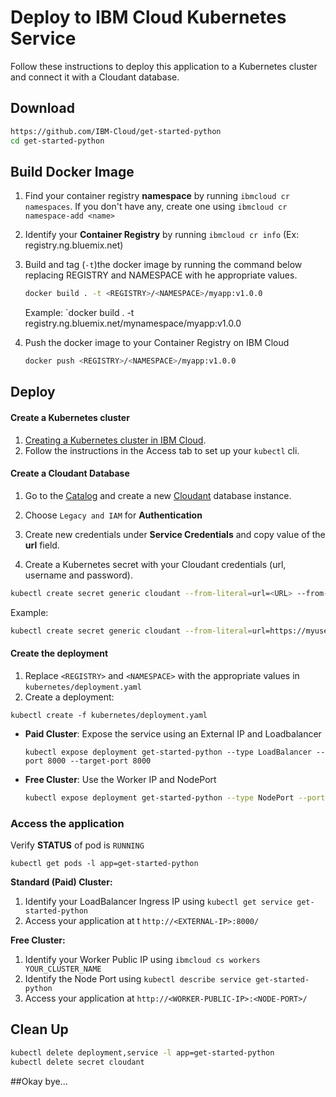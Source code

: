 # Deploy to IBM Cloud Kubernetes Service

Follow these instructions to deploy this application to a Kubernetes cluster and connect it with a Cloudant database.

## Download

```bash
https://github.com/IBM-Cloud/get-started-python
cd get-started-python
```

## Build Docker Image

1. Find your container registry **namespace** by running `ibmcloud cr namespaces`. If you don't have any, create one using `ibmcloud cr namespace-add <name>`

2. Identify your **Container Registry** by running `ibmcloud cr info` (Ex: registry.ng.bluemix.net)

3. Build and tag (`-t`)the docker image by running the command below replacing REGISTRY and NAMESPACE with he appropriate values.

   ```sh
   docker build . -t <REGISTRY>/<NAMESPACE>/myapp:v1.0.0
   ```
   Example: `docker build . -t registry.ng.bluemix.net/mynamespace/myapp:v1.0.0

4. Push the docker image to your Container Registry on IBM Cloud

   ```sh
   docker push <REGISTRY>/<NAMESPACE>/myapp:v1.0.0
   ```

## Deploy

#### Create a Kubernetes cluster

1. [Creating a Kubernetes cluster in IBM Cloud](https://console.bluemix.net/docs/containers/container_index.html#clusters).
2. Follow the instructions in the Access tab to set up your `kubectl` cli.

#### Create a Cloudant Database 

1. Go to the [Catalog](https://console.bluemix.net/catalog/) and create a new [Cloudant](https://console.bluemix.net/catalog/services/cloudant-nosql-db) database instance.

2. Choose `Legacy and IAM` for **Authentication**

3. Create new credentials under **Service Credentials** and copy value of the **url** field.

4. Create a Kubernetes secret with your Cloudant credentials (url, username and password).

```bash
kubectl create secret generic cloudant --from-literal=url=<URL> --from-literal=username=<USERNAME> --from-literal=password=<PASSWORD>
```
Example:
```bash
kubectl create secret generic cloudant --from-literal=url=https://myusername:passw0rdf@username-bluemix.cloudant.com  --from-literal=username=myusername --from-literal=password=passw0rd
```

#### Create the deployment

1. Replace `<REGISTRY>` and `<NAMESPACE>` with the appropriate values in `kubernetes/deployment.yaml`
2. Create a deployment:
  ```shell
  kubectl create -f kubernetes/deployment.yaml
  ```
- **Paid Cluster**: Expose the service using an External IP and Loadbalancer
  ```
  kubectl expose deployment get-started-python --type LoadBalancer --port 8000 --target-port 8000
  ```

- **Free Cluster**: Use the Worker IP and NodePort
  ```bash
  kubectl expose deployment get-started-python --type NodePort --port 8000 --target-port 8000
  ```

### Access the application

Verify **STATUS** of pod is `RUNNING`

```shell
kubectl get pods -l app=get-started-python
```

**Standard (Paid) Cluster:**

1. Identify your LoadBalancer Ingress IP using `kubectl get service get-started-python`
2. Access your application at t `http://<EXTERNAL-IP>:8000/`

**Free Cluster:**

1. Identify your Worker Public IP using `ibmcloud cs workers YOUR_CLUSTER_NAME`
2. Identify the Node Port using `kubectl describe service get-started-python`
3. Access your application at `http://<WORKER-PUBLIC-IP>:<NODE-PORT>/`


## Clean Up
```bash
kubectl delete deployment,service -l app=get-started-python
kubectl delete secret cloudant
```
##Okay bye... 